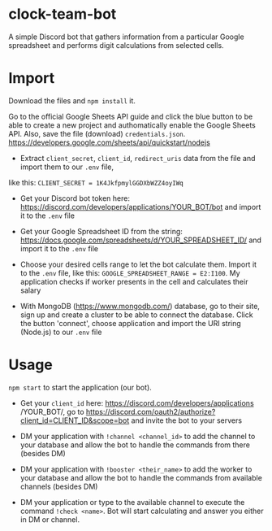 # clock-team-bot
A simple Discord bot that gathers information from a particular Google spreadsheet and performs digit calculations from selected cells.

# Import
Download the files and ```npm install``` it.

Go to the official Google Sheets API guide and click the blue button to be able to create a new project and authomatically enable the Google Sheets API.
Also, save the file (download) ```credentials.json```. 
https://developers.google.com/sheets/api/quickstart/nodejs

 - Extract ```client_secret```, ```client_id```, ```redirect_uris``` data from the file and import them to our ```.env``` file,

like this: ```CLIENT_SECRET = 1K4JkfpmylGGDXbWZZ4oyIWq```

 - Get your Discord bot token here: https://discord.com/developers/applications/YOUR_BOT/bot and import it to the ```.env``` file

 - Get your Google Spreadsheet ID from the string: https://docs.google.com/spreadsheets/d/YOUR_SPREADSHEET_ID/ and import it to the ```.env``` file

 - Choose your desired cells range to let the bot calculate them. Import it to the ```.env``` file, like this: ```GOOGLE_SPREADSHEET_RANGE = E2:I100```.
   My application checks if worker presents in the cell and calculates their salary
 
 - With MongoDB (https://www.mongodb.com/) database, go to their site, sign up and create a cluster to be able to connect the database.
   Click the button 'connect', choose application and import the URI string (Node.js) to our ```.env``` file
 
 # Usage
 
 ```npm start``` to start the application (our bot).
 - Get your ```client_id``` here: https://discord.com/developers/applications /YOUR_BOT/, go to https://discord.com/oauth2/authorize?client_id=CLIENT_ID&scope=bot
  and invite the bot to your servers
  
 - DM your application with ```!channel <channel_id>``` to add the channel to your database and allow the bot to handle the commands from there (besides DM)
 
 - DM your application with ```!booster <their_name>``` to add the worker to your database and allow the bot to handle the commands from available channels (besides DM)
 
 - DM your application or type to the available channel to execute the command ```!check <name>```. Bot will start calculating and answer you either in DM or channel.
